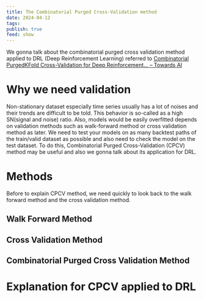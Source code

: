 ```yaml
---
title: The Combinatorial Purged Cross-Validation method
date: 2024-04-12
tags: 
publish: true
feed: show
---
```

We gonna talk about the combinatorial purged cross validation method applied to DRL (Deep Reinforcement Learning) referred to [Combinatorial PurgedKFold Cross-Validation for Deep Reinforcement… – Towards AI](https://towardsai.net/p/l/combinatorial-purgedkfold-cross-validation-for-deep-reinforcement-learning)

# Why we need validation

Non-stationary dataset especially time series usually has a lot of noises and their trends are difficult to be told. This behavior is so-called as a high SN(signal and noise) ratio. Also, models would be easily overfitted depends on validation methods such as walk-forward method or cross validation method as later. We need to test your models on as many backtest paths of the train/valid dataset as possible and also need to check the model on the test dataset.
To do this, Combinatorial Purged Cross-Validation (CPCV) method may be useful and also we gonna talk about its application for DRL.

# Methods

Before to explain CPCV method, we need quickly to look back to the walk forward method and the cross validation method.

## Walk Forward Method



## Cross Validation Method 


## Combinatorial  Purged Cross Validation Method



# Explanation for CPCV applied to DRL